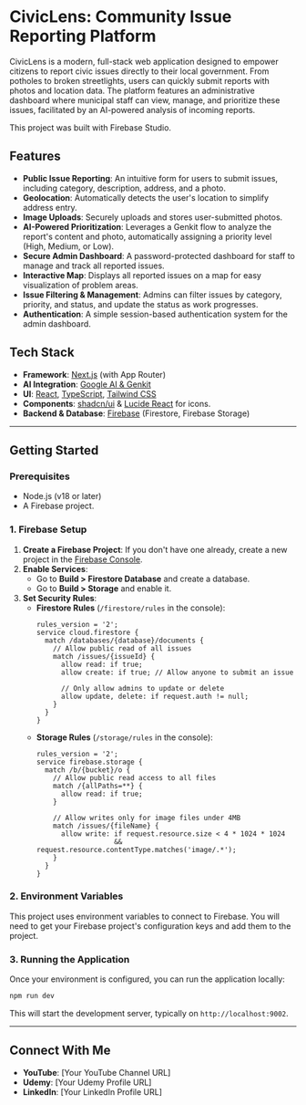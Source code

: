 # CivicLens: Community Issue Reporting Platform

CivicLens is a modern, full-stack web application designed to empower citizens to report civic issues directly to their local government. From potholes to broken streetlights, users can quickly submit reports with photos and location data. The platform features an administrative dashboard where municipal staff can view, manage, and prioritize these issues, facilitated by an AI-powered analysis of incoming reports.

This project was built with Firebase Studio.

## Features

*   **Public Issue Reporting**: An intuitive form for users to submit issues, including category, description, address, and a photo.
*   **Geolocation**: Automatically detects the user's location to simplify address entry.
*   **Image Uploads**: Securely uploads and stores user-submitted photos.
*   **AI-Powered Prioritization**: Leverages a Genkit flow to analyze the report's content and photo, automatically assigning a priority level (High, Medium, or Low).
*   **Secure Admin Dashboard**: A password-protected dashboard for staff to manage and track all reported issues.
*   **Interactive Map**: Displays all reported issues on a map for easy visualization of problem areas.
*   **Issue Filtering & Management**: Admins can filter issues by category, priority, and status, and update the status as work progresses.
*   **Authentication**: A simple session-based authentication system for the admin dashboard.

## Tech Stack

*   **Framework**: [Next.js](https://nextjs.org/) (with App Router)
*   **AI Integration**: [Google AI & Genkit](https://firebase.google.com/docs/genkit)
*   **UI**: [React](https://react.dev/), [TypeScript](https://www.typescriptlang.org/), [Tailwind CSS](https://tailwindcss.com/)
*   **Components**: [shadcn/ui](https://ui.shadcn.com/) & [Lucide React](https://lucide.dev/guide/packages/lucide-react) for icons.
*   **Backend & Database**: [Firebase](https://firebase.google.com/) (Firestore, Firebase Storage)

---

## Getting Started

### Prerequisites

*   Node.js (v18 or later)
*   A Firebase project.

### 1. Firebase Setup

1.  **Create a Firebase Project**: If you don't have one already, create a new project in the [Firebase Console](https://console.firebase.google.com/).
2.  **Enable Services**:
    *   Go to **Build > Firestore Database** and create a database.
    *   Go to **Build > Storage** and enable it.
3.  **Set Security Rules**:
    *   **Firestore Rules** (`/firestore/rules` in the console):
        ```
        rules_version = '2';
        service cloud.firestore {
          match /databases/{database}/documents {
            // Allow public read of all issues
            match /issues/{issueId} {
              allow read: if true;
              allow create: if true; // Allow anyone to submit an issue
              
              // Only allow admins to update or delete
              allow update, delete: if request.auth != null; 
            }
          }
        }
        ```
    *   **Storage Rules** (`/storage/rules` in the console):
        ```
        rules_version = '2';
        service firebase.storage {
          match /b/{bucket}/o {
            // Allow public read access to all files
            match /{allPaths=**} {
              allow read: if true;
            }
            
            // Allow writes only for image files under 4MB
            match /issues/{fileName} {
              allow write: if request.resource.size < 4 * 1024 * 1024
                           && request.resource.contentType.matches('image/.*');
            }
          }
        }
        ```

### 2. Environment Variables

This project uses environment variables to connect to Firebase. You will need to get your Firebase project's configuration keys and add them to the project.

### 3. Running the Application

Once your environment is configured, you can run the application locally:

```bash
npm run dev
```

This will start the development server, typically on `http://localhost:9002`.

---

## Connect With Me

*   **YouTube**: [Your YouTube Channel URL]
*   **Udemy**: [Your Udemy Profile URL]
*   **LinkedIn**: [Your LinkedIn Profile URL]
